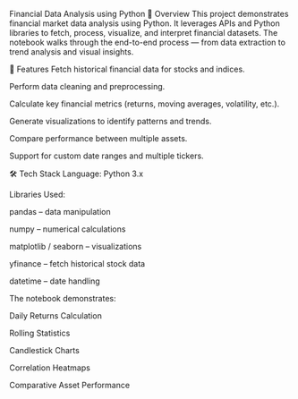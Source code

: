 Financial Data Analysis using Python
📌 Overview
This project demonstrates financial market data analysis using Python.
It leverages APIs and Python libraries to fetch, process, visualize, and interpret financial datasets.
The notebook walks through the end-to-end process — from data extraction to trend analysis and visual insights.

🚀 Features
Fetch historical financial data for stocks and indices.

Perform data cleaning and preprocessing.

Calculate key financial metrics (returns, moving averages, volatility, etc.).

Generate visualizations to identify patterns and trends.

Compare performance between multiple assets.

Support for custom date ranges and multiple tickers.

🛠️ Tech Stack
Language: Python 3.x

Libraries Used:

pandas – data manipulation

numpy – numerical calculations

matplotlib / seaborn – visualizations

yfinance – fetch historical stock data

datetime – date handling


The notebook demonstrates:

Daily Returns Calculation

Rolling Statistics

Candlestick Charts

Correlation Heatmaps

Comparative Asset Performance

